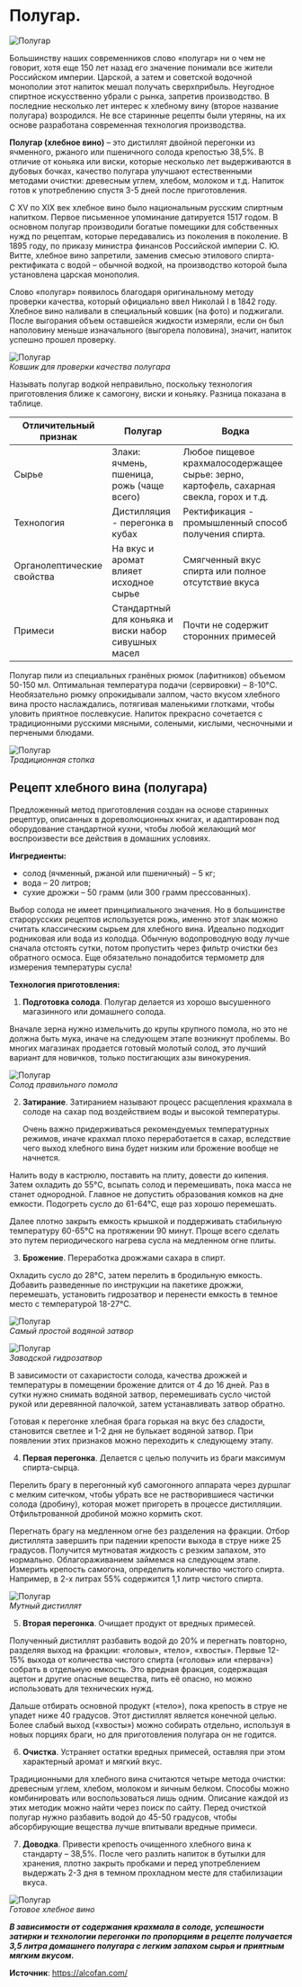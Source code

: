 # Полугар.

![Полугар](/images/Kulinar/Alkogol/polugar_01.jpg 'Полугар')

Большинству наших современников слово «полугар» ни о чем не говорит, хотя еще 150 лет назад его значение понимали все жители Российском империи. Царской, а затем и советской водочной монополии этот напиток мешал получать сверхприбыль. Неугодное спиртное искусственно убрали с рынка, запретив производство. В последние несколько лет интерес к хлебному вину (второе название полугара) возродился. Не все старинные рецепты были утеряны, на их основе разработана современная технология производства.

**Полугар (хлебное вино)** – это дистиллят двойной перегонки из ячменного, ржаного или пшеничного солода крепостью 38,5%. В отличие от коньяка или виски, которые несколько лет выдерживаются в дубовых бочках, качество полугара улучшают естественными методами очистки: древесным углем, хлебом, молоком и т.д. Напиток готов к употреблению спустя 3-5 дней после приготовления.

С XV по XIX век хлебное вино было национальным русским спиртным напитком. Первое письменное упоминание датируется 1517 годом. В основном полугар производили богатые помещики для собственных нужд по рецептам, которые передавались из поколения в поколение. В 1895 году, по приказу министра финансов Российской империи С. Ю. Витте, хлебное вино запретили, заменив смесью этилового спирта-ректификата с водой – обычной водкой, на производство которой была установлена царская монополия.

Слово «полугар» появилось благодаря оригинальному методу проверки качества, который официально ввел Николай I в 1842 году. Хлебное вино наливали в специальный ковшик (на фото) и поджигали. После выгорания объем оставшейся жидкости измеряли, если он был наполовину меньше изначального (выгорела половина), значит, напиток успешно прошел проверку.

![Полугар](/images/Kulinar/Alkogol/polugar_02.jpg 'Полугар')  
_Ковшик для проверки качества полугара_

Называть полугар водкой неправильно, поскольку технология приготовления ближе к самогону, виски и коньяку. Разница показана в таблице.

| Отличительный признак      | Полугар                                              | Водка                                                                                   |
|----------------------------|------------------------------------------------------|-----------------------------------------------------------------------------------------|
| Сырье                      | Злаки: ячмень, пшеница, рожь (чаще всего)            | Любое пищевое крахмалосодержащее сырье: зерно, картофель, сахарная свекла, горох и т.д. |
| Технология                 | Дистилляция - перегонка в кубах                      | Ректификация - промышленный способ получения спирта.                                    |
| Органолептические свойства | На вкус и аромат влияет исходное сырье               | Смягченный вкус спирта или полное отсутствие вкуса                                      |
| Примеси                    | Стандартный для коньяка и виски набор сивушных масел | Почти не содержит сторонних примесей                                                    |

Полугар пили из специальных гранёных рюмок (лафитников) объемом 50-150 мл. Оптимальная температура подачи (сервировки) – 8-10°C. Необязательно рюмку опрокидывали залпом, часто вкусом хлебного вина просто наслаждались, потягивая маленькими глотками, чтобы уловить приятное послевкусие. Напиток прекрасно сочетается с традиционными русскими мясными, солеными, кислыми, чесночными и перчеными блюдами.

![Полугар](/images/Kulinar/Alkogol/polugar_03.jpg 'Полугар')  
_Традиционная стопка_

## Рецепт хлебного вина (полугара)

Предложенный метод приготовления создан на основе старинных рецептур, описанных в дореволюционных книгах, и адаптирован под оборудование стандартной кухни, чтобы любой желающий мог воспроизвести все действия в домашних условиях.

**Ингредиенты:**

- солод (ячменный, ржаной или пшеничный) – 5 кг;
- вода – 20 литров;
- сухие дрожжи – 50 грамм (или 300 грамм прессованных).

Выбор солода не имеет принципиального значения. Но в большинстве старорусских рецептов используется рожь, именно этот злак можно считать классическим сырьем для хлебного вина. Идеально подходит родниковая или вода из колодца. Обычную водопроводную воду лучше сначала отстоять сутки, потом пропустить через фильтр очистки без обратного осмоса. Еще обязательно понадобится термометр для измерения температуры сусла!

**Технология приготовления:**

1. **Подготовка солода**. Полугар делается из хорошо высушенного магазинного или домашнего солода.

  Вначале зерна нужно измельчить до крупы крупного помола, но это не должна быть мука, иначе на следующем этапе возникнут проблемы. Во многих магазинах продается готовый молотый солод, это лучший вариант для новичков, только постигающих азы винокурения.

  ![Полугар](/images/Kulinar/Alkogol/polugar_04.jpg 'Полугар')  
  _Солод правильного помола_

2. **Затирание**. Затиранием называют процесс расщепления крахмала в солоде на сахар под воздействием воды и высокой температуры.

    Очень важно придерживаться рекомендуемых температурных режимов, иначе крахмал плохо переработается в сахар, вследствие чего выход хлебного вина будет низким или брожение вообще не начнется.

  Налить воду в кастрюлю, поставить на плиту, довести до кипения. Затем охладить до 55°C, всыпать солод и перемешивать, пока масса не станет однородной. Главное не допустить образования комков на дне емкости. Подогреть сусло до 61-64°C, еще раз хорошо перемешать.

  Далее плотно закрыть емкость крышкой и поддерживать стабильную температуру 60-65°C на протяжении 90 минут. Проще всего сделать это путем периодического нагрева сусла на медленном огне плиты.

3. **Брожение**. Переработка дрожжами сахара в спирт.

  Охладить сусло до 28°C, затем перелить в бродильную емкость. Добавить разведенные по инструкции на пакетике дрожжи, перемешать, установить гидрозатвор и перенести емкость в темное место с температурой 18-27°C.

  ![Полугар](/images/Kulinar/Alkogol/polugar_05.jpg 'Полугар')  
  _Самый простой водяной затвор_

  ![Полугар](/images/Kulinar/Alkogol/polugar_06.jpg 'Полугар')  
  _Заводской гидрозатвор_

  В зависимости от сахаристости солода, качества дрожжей и температуры в помещении брожение длится от 4 до 16 дней. Раз в сутки нужно снимать водяной затвор, перемешивать сусло чистой рукой или деревянной палочкой, затем устанавливать затвор обратно.

  Готовая к перегонке хлебная брага горькая на вкус без сладости, становится светлее и 1-2 дня не булькает водяной затвор. При появлении этих признаков можно переходить к следующему этапу.

4. **Первая перегонка**. Делается с целью получить из браги максимум спирта-сырца.

  Перелить брагу в перегонный куб самогонного аппарата через дуршлаг с мелким ситечком, чтобы убрать все не растворившиеся частички солода (дробину), которая может пригореть в процессе дистилляции. Отфильтрованной дробиной можно кормить скот.

  Перегнать брагу на медленном огне без разделения на фракции. Отбор дистиллята завершить при падении крепости выхода в струе ниже 25 градусов. Получится мутноватая жидкость с резким запахом, это нормально. Облагораживанием займемся на следующем этапе. Измерить крепость самогона, определить количество чистого спирта. Например, в 2-х литрах 55% содержится 1,1 литр чистого спирта.

  ![Полугар](/images/Kulinar/Alkogol/polugar_07.jpg 'Полугар')  
  _Мутный дистиллят_

5. **Вторая перегонка**. Очищает продукт от вредных примесей.

  Полученный дистиллят разбавить водой до 20% и перегнать повторно, разделяя выход на фракции: «головы», «тело», «хвосты». Первые 12-15% выхода от количества чистого спирта («головы» или «первач») собрать в отдельную емкость. Это вредная фракция, содержащая ацетон и другие опасные вещества, пить её опасно, но можно использовать для технических нужд.

  Дальше отбирать основной продукт («тело»), пока крепость в струе не упадет ниже 40 градусов. Этот дистиллят является конечной целью. Более слабый выход («хвосты») можно собирать отдельно, используя в новых порциях браги, но для приготовления полугара он не годится.

6. **Очистка**. Устраняет остатки вредных примесей, оставляя при этом характерный аромат и мягкий вкус.

  Традиционными для хлебного вина считаются четыре метода очистки: древесным углем, хлебом, молоком и яичным белком. Способы можно комбинировать или воспользоваться лишь одним. Описание каждой из этих методик можно найти через поиск по сайту. Перед очисткой полугар нужно разбавить водой до 45-50 градусов, чтобы абсорбирующие вещества лучше впитывали вредные примеси.

7. **Доводка**. Привести крепость очищенного хлебного вина к стандарту – 38,5%. После чего разлить напиток в бутылки для хранения, плотно закрыть пробками и перед употреблением выдержать 2-3 дня в темном прохладном месте для стабилизации вкуса.

  ![Полугар](/images/Kulinar/Alkogol/polugar_08.jpg 'Полугар')  
  _Готовое хлебное вино_

_**В зависимости от содержания крахмала в солоде, успешности затирки и технологии перегонки по пропорциям в рецепте получается 3,5 литра домашнего полугара с легким запахом сырья и приятным мягким вкусом.**_

**Источник**: https://alcofan.com/
